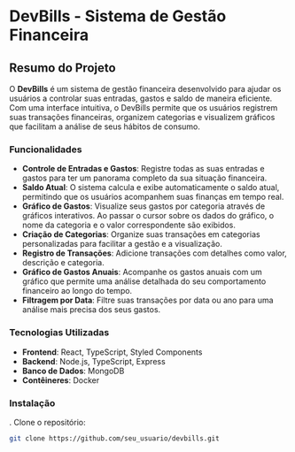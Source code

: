 # DevBills - Sistema de Gestão Financeira

## Resumo do Projeto

O **DevBills** é um sistema de gestão financeira desenvolvido para ajudar os usuários a controlar suas entradas, gastos e saldo de maneira eficiente. Com uma interface intuitiva, o DevBills permite que os usuários registrem suas transações financeiras, organizem categorias e visualizem gráficos que facilitam a análise de seus hábitos de consumo.

### Funcionalidades

- **Controle de Entradas e Gastos**: Registre todas as suas entradas e gastos para ter um panorama completo da sua situação financeira.
- **Saldo Atual**: O sistema calcula e exibe automaticamente o saldo atual, permitindo que os usuários acompanhem suas finanças em tempo real.
- **Gráfico de Gastos**: Visualize seus gastos por categoria através de gráficos interativos. Ao passar o cursor sobre os dados do gráfico, o nome da categoria e o valor correspondente são exibidos.
- **Criação de Categorias**: Organize suas transações em categorias personalizadas para facilitar a gestão e a visualização.
- **Registro de Transações**: Adicione transações com detalhes como valor, descrição e categoria.
- **Gráfico de Gastos Anuais**: Acompanhe os gastos anuais com um gráfico que permite uma análise detalhada do seu comportamento financeiro ao longo do tempo.
- **Filtragem por Data**: Filtre suas transações por data ou ano para uma análise mais precisa dos seus gastos.

### Tecnologias Utilizadas

- **Frontend**: React, TypeScript, Styled Components
- **Backend**: Node.js, TypeScript, Express
- **Banco de Dados**: MongoDB
- **Contêineres**: Docker


### Instalação

. Clone o repositório:
   ```bash
   git clone https://github.com/seu_usuario/devbills.git
